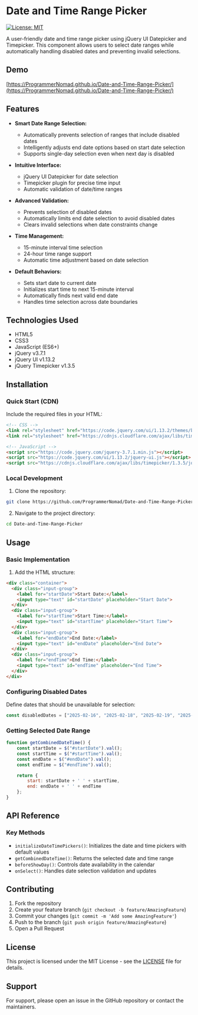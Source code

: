 # Date and Time Range Picker

[![License: MIT](https://img.shields.io/badge/License-MIT-yellow.svg)](https://opensource.org/licenses/MIT)

A user-friendly date and time range picker using jQuery UI Datepicker and Timepicker. This component allows users to select date ranges while automatically handling disabled dates and preventing invalid selections.

## Demo

[https://ProgrammerNomad.github.io/Date-and-Time-Range-Picker/](https://ProgrammerNomad.github.io/Date-and-Time-Range-Picker/)

## Features

* **Smart Date Range Selection:** 
  - Automatically prevents selection of ranges that include disabled dates
  - Intelligently adjusts end date options based on start date selection
  - Supports single-day selection even when next day is disabled

* **Intuitive Interface:**
  - jQuery UI Datepicker for date selection
  - Timepicker plugin for precise time input
  - Automatic validation of date/time ranges

* **Advanced Validation:**
  - Prevents selection of disabled dates
  - Automatically limits end date selection to avoid disabled dates
  - Clears invalid selections when date constraints change

* **Time Management:**
  - 15-minute interval time selection
  - 24-hour time range support
  - Automatic time adjustment based on date selection

* **Default Behaviors:**
  - Sets start date to current date
  - Initializes start time to next 15-minute interval
  - Automatically finds next valid end date
  - Handles time selection across date boundaries

## Technologies Used

* HTML5
* CSS3
* JavaScript (ES6+)
* jQuery v3.7.1
* jQuery UI v1.13.2
* jQuery Timepicker v1.3.5

## Installation

### Quick Start (CDN)
Include the required files in your HTML:

```html
<!-- CSS -->
<link rel="stylesheet" href="https://code.jquery.com/ui/1.13.2/themes/base/jquery-ui.css">
<link rel="stylesheet" href="https://cdnjs.cloudflare.com/ajax/libs/timepicker/1.3.5/jquery.timepicker.min.css">

<!-- JavaScript -->
<script src="https://code.jquery.com/jquery-3.7.1.min.js"></script>
<script src="https://code.jquery.com/ui/1.13.2/jquery-ui.js"></script>
<script src="https://cdnjs.cloudflare.com/ajax/libs/timepicker/1.3.5/jquery.timepicker.min.js"></script>
```

### Local Development

1. Clone the repository:
```bash
git clone https://github.com/ProgrammerNomad/Date-and-Time-Range-Picker.git
```

2. Navigate to the project directory:
```bash
cd Date-and-Time-Range-Picker
```

## Usage

### Basic Implementation

1. Add the HTML structure:
```html
<div class="container">
  <div class="input-group">
    <label for="startDate">Start Date:</label>
    <input type="text" id="startDate" placeholder="Start Date">
  </div>
  <div class="input-group">
    <label for="startTime">Start Time:</label>
    <input type="text" id="startTime" placeholder="Start Time">
  </div>
  <div class="input-group">
    <label for="endDate">End Date:</label>
    <input type="text" id="endDate" placeholder="End Date">
  </div>
  <div class="input-group">
    <label for="endTime">End Time:</label>
    <input type="text" id="endTime" placeholder="End Time">
  </div>
</div>
```

### Configuring Disabled Dates

Define dates that should be unavailable for selection:

```javascript
const disabledDates = ["2025-02-16", "2025-02-18", "2025-02-19", "2025-02-26"];
```

### Getting Selected Date Range

```javascript
function getCombinedDateTime() {
    const startDate = $("#startDate").val();
    const startTime = $("#startTime").val();
    const endDate = $("#endDate").val();
    const endTime = $("#endTime").val();

    return {
        start: startDate + ' ' + startTime,
        end: endDate + ' ' + endTime
    };
}
```

## API Reference

### Key Methods

- `initializeDateTimePickers()`: Initializes the date and time pickers with default values
- `getCombinedDateTime()`: Returns the selected date and time range
- `beforeShowDay()`: Controls date availability in the calendar
- `onSelect()`: Handles date selection validation and updates

## Contributing

1. Fork the repository
2. Create your feature branch (`git checkout -b feature/AmazingFeature`)
3. Commit your changes (`git commit -m 'Add some AmazingFeature'`)
4. Push to the branch (`git push origin feature/AmazingFeature`)
5. Open a Pull Request

## License

This project is licensed under the MIT License - see the [LICENSE](LICENSE) file for details.

## Support

For support, please open an issue in the GitHub repository or contact the maintainers.